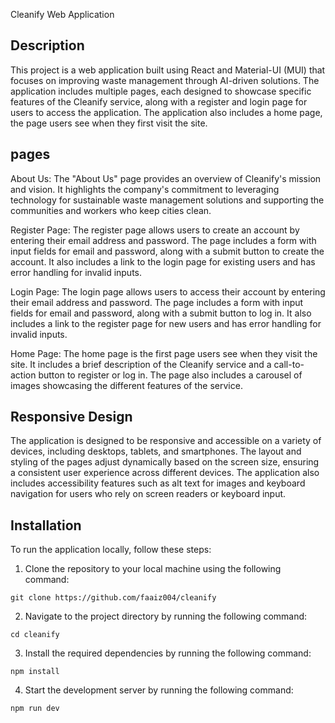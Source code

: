 Cleanify Web Application

## Description
This project is a web application built using React and Material-UI (MUI) that focuses on improving waste management through AI-driven solutions. The application includes multiple pages, each designed to showcase specific features of the Cleanify service, along with a register and login page for users to access the application. The application also includes a home page, the page users see when they first visit the site.

## pages
About Us: The "About Us" page provides an overview of Cleanify's mission and vision. It highlights the company's commitment to leveraging technology for sustainable waste management solutions and supporting the communities and workers who keep cities clean.

Register Page: The register page allows users to create an account by entering their email address and password. The page includes a form with input fields for email and password, along with a submit button to create the account. It also includes a link to the login page for existing users and has error handling for invalid inputs.

Login Page: The login page allows users to access their account by entering their email address and password. The page includes a form with input fields for email and password, along with a submit button to log in. It also includes a link to the register page for new users and has error handling for invalid inputs.

Home Page: The home page is the first page users see when they visit the site. It includes a brief description of the Cleanify service and a call-to-action button to register or log in. The page also includes a carousel of images showcasing the different features of the service.


## Responsive Design
The application is designed to be responsive and accessible on a variety of devices, including desktops, tablets, and smartphones. The layout and styling of the pages adjust dynamically based on the screen size, ensuring a consistent user experience across different devices. The application also includes accessibility features such as alt text for images and keyboard navigation for users who rely on screen readers or keyboard input.

## Installation
To run the application locally, follow these steps:

1. Clone the repository to your local machine using the following command:
```
git clone https://github.com/faaiz004/cleanify
```
2. Navigate to the project directory by running the following command:
```
cd cleanify
```
3. Install the required dependencies by running the following command:
```
npm install
```
4. Start the development server by running the following command:
```
npm run dev
```





